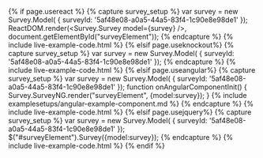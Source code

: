 {% if page.usereact %}
{% capture survey_setup %}
var survey = new Survey.Model( { surveyId: '5af48e08-a0a5-44a5-83f4-1c90e8e98de1' });
ReactDOM.render(<Survey.Survey model={survey} />, document.getElementById("surveyElement"));
{% endcapture %}
{% include live-example-code.html %}
{% elsif page.useknockout%}
{% capture survey_setup %}
var survey = new Survey.Model(
    { 
        surveyId: '5af48e08-a0a5-44a5-83f4-1c90e8e98de1'
    });
{% endcapture %}
{% include live-example-code.html %}
{% elsif page.useangular%}
{% capture survey_setup %}
var survey = new Survey.Model( { surveyId: '5af48e08-a0a5-44a5-83f4-1c90e8e98de1' });
function onAngularComponentInit() {
    Survey.SurveyNG.render("surveyElement", {model:survey});
}
{% include examplesetups/angular-example-component.md %}
{% endcapture %}
{% include live-example-code.html %}
{% elsif page.usejquery%}
{% capture survey_setup %}
var survey = new Survey.Model( { surveyId: '5af48e08-a0a5-44a5-83f4-1c90e8e98de1' });
$("#surveyElement").Survey({model:survey});
{% endcapture %}
{% include live-example-code.html %}
{% endif %}